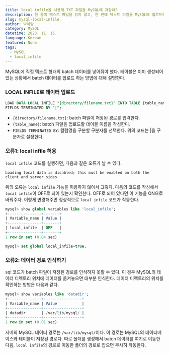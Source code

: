 ```yaml
---
title: local infile을 사용해 TXT 파일을 MySQL에 저장하기
description: 한 줄씩 텍스트 파일을 읽지 않고, 한 번에 텍스트 파일을 MySQL에 업로드하는 방법에 대해 알아보자.
slug: mysql-local-infile
author: 박하람
category: MySQL
datetime: 2023. 11. 15.
language: Korean
featured: None
tags:
  - MySQL
  - local_infile
---
```


MySQL에 직접 텍스트 형태의 batch 데이터를 넣어줘야 했다. 테이블은 이미 생성되어 있는 상황에서 batch 데이터를 업로드 하는 방법에 대해 설명한다.

### LOCAL INFILE로 데이터 업로드

```sql
LOAD DATA LOCAL INFILE "{directory/filename.txt}" INTO TABLE {table_name}
FIELDS TERMINATED BY "|";
```

- `{directory/filename.txt}`: batch 파일이 저장된 경로를 입력한다.
- `{table_name}`: batch 파일을 업로드할 테이블 이름을 작성한다.
- `FIELDS TERMINATED BY`: 컬럼명을 구분할 구분자를 선택한다. 위의 코드는 |을 구분자로 설정한다.

### 오류1: local infile 허용

`local infile` 코드를 실행하면, 다음과 같은 오류가 날 수 있다.

```
Loading local data is disabled; this must be enabled on both the client and server sides
```

위의 오류는 `local infile` 기능을 허용하지 않아서 그렇다. 다음의 코드를 작성해서 `local infile`이 OFF로 되어 있는지 확인한다. OFF로 되어 있다면 이 기능을 ON으로 바꿔주자. 이렇게 변경해주면 정상적으로 `local infile` 코드가 작동한다.

```sql
mysql> show global variables like 'local_infile';
+---------------+-------+
| Variable_name | Value |
+---------------+-------+
| local_infile  | OFF   |
+---------------+-------+
1 row in set (0.04 sec)

mysql> set global local_infile=true;
```

### 오류2: 데이터 경로 인식하기

sql 코드가 batch 파일이 저장된 경로를 인식하지 못할 수 있다. 이 경우 MySQL의 데이터 디렉토리 위치에 데이터를 옮겨놓으면 대부분 인식한다. 데이터 디렉토리의 위치를 확인하는 방법은 다음과 같다.

```sql
mysql> show variables like 'datadir';
+---------------+-----------------+
| Variable_name | Value           |
+---------------+-----------------+
| datadir       | /var/lib/mysql/ |
+---------------+-----------------+
1 row in set (0.01 sec)
```

서버의 MySQL 데이터 경로는 `/var/lib/mysql/`이다. 이 경로는 MySQL의 데이터베이스와 테이블이 저장된 경로다. 따로 폴더를 생성해서 batch 데이터를 여기로 이동한 다음, `local infile`의 경로로 이동한 폴더의 경로로 잡으면 무사히 작동한다.
